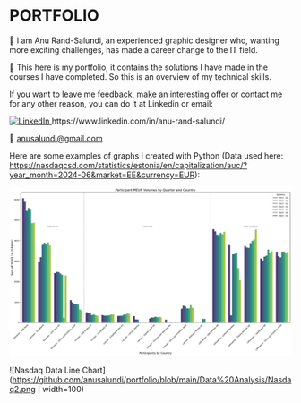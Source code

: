# PORTFOLIO

👋 I am Anu Rand-Salundi, 
an experienced graphic designer who, wanting more exciting challenges, has made a career change to the IT field. 

💼 This here is my portfolio, it contains the solutions I have made in the courses I have completed. So this is an overview of my technical skills.

If you want to leave me feedback, make an interesting offer or contact me for any other reason, you can do it at Linkedin or email: 

  <a href="https://www.linkedin.com/in/anu-rand-salundi/">
    <img src="https://upload.wikimedia.org/wikipedia/commons/c/ca/LinkedIn_logo_initials.png" alt="LinkedIn" width="16">
  </a>  https://www.linkedin.com/in/anu-rand-salundi/

:email: anusalundi@gmail.com

Here are some examples of graphs I created with Python (Data used here: https://nasdaqcsd.com/statistics/estonia/en/capitalization/auc/?year_month=2024-06&market=EE&currency=EUR):

![Nasdaq Data Bar Plot table](https://github.com/anusalundi/portfolio/blob/main/Data%20Analysis/Nasdaq1.png)

![Nasdaq Data Line Chart](https://github.com/anusalundi/portfolio/blob/main/Data%20Analysis/Nasdaq2.png | width=100)
